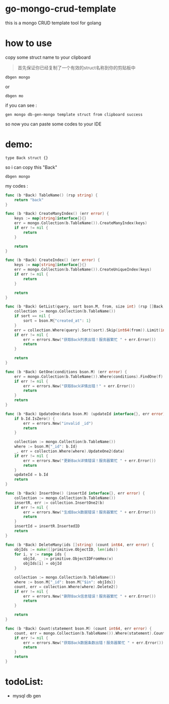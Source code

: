 # go-mongo-crud-template
this is a mongo CRUD template tool for golang

# how to use


copy some struct name to your clipboard

> 首先保证你已经复制了一个有效的struct名称到你的剪贴板中

    dbgen mongo

or 

    dbgen mo
    
if you can see :

    gen mongo db-gen-mongo template struct from clipboard success
   
so now you can paste some codes to your IDE


# demo:

    type Back struct {}
  
so i can copy this "Back"

    dbgen mongo
    
my codes :

```go
func (b *Back) TableName() (rsp string) {
	return "back"
}

func (b *Back) CreateManyIndex() (err error) {
	keys := map[string]interface{}{}
	err = mongo.Collection(b.TableName()).CreateManyIndex(keys)
	if err != nil {
		return
	}

	return
}

func (b *Back) CreateIndex() (err error) {
	keys := map[string]interface{}{}
	err = mongo.Collection(b.TableName()).CreateUniqueIndex(keys)
	if err != nil {
		return
	}

	return
}

func (b *Back) GetList(query, sort bson.M, from, size int) (rsp []Back, err error) {
	collection := mongo.Collection(b.TableName())
	if sort == nil {
		sort = bson.M{"created_at": 1}
	}
	err = collection.Where(query).Sort(sort).Skip(int64(from)).Limit(int64(size)).FindMany2(&rsp)
	if err != nil {
		err = errors.New("获取Back列表出错！服务器繁忙 " + err.Error())
		return
	}

	return
}

func (b *Back) GetOne(conditions bson.M) (err error) {
	err = mongo.Collection(b.TableName()).Where(conditions).FindOne(f)
	if err != nil {
		err = errors.New("获取Back详情出错！" + err.Error())
		return
	}
	return
}

func (b *Back) UpdateOne(data bson.M) (updateId interface{}, err error) {
	if b.Id.IsZero() {
		err = errors.New("invalid _id")
		return
	}

	collection := mongo.Collection(b.TableName())
	where := bson.M{"_id": b.Id}
	_, err = collection.Where(where).UpdateOne2(data)
	if err != nil {
		err = errors.New("更新Back详情错误！服务器繁忙 " + err.Error())
		return
	}
	updateId = b.Id
	return
}

func (b *Back) InsertOne() (insertId interface{}, err error) {
	collection := mongo.Collection(b.TableName())
	insertR, err := collection.InsertOne2(b)
	if err != nil {
		err = errors.New("生成Back数据错误！服务器繁忙 " + err.Error())
		return
	}
	insertId = insertR.InsertedID
	return
}

func (b *Back) DeleteMany(ids []string) (count int64, err error) {
	objIds := make([]primitive.ObjectID, len(ids))
	for i, v := range ids {
		objId, _ := primitive.ObjectIDFromHex(v)
		objIds[i] = objId
	}

	collection := mongo.Collection(b.TableName())
	where := bson.M{"_id": bson.M{"$in": objIds}}
	count, err = collection.Where(where).Delete2()
	if err != nil {
		err = errors.New("删除Back信息错误！服务器繁忙 " + err.Error())
		return
	}

	return
}

func (b *Back) Count(statement bson.M) (count int64, err error) {
	count, err = mongo.Collection(b.TableName()).Where(statement).Count2()
	if err != nil {
		err = errors.New("获取Back数据条数出错！服务器繁忙 " + err.Error())
		return
	}
	return
}
```
  
 
 
 
 # todoList:
 
 - mysql db gen
 